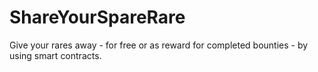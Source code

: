 # ShareYourSpareRare
Give your rares away - for free or as reward for completed bounties - by using smart contracts.
